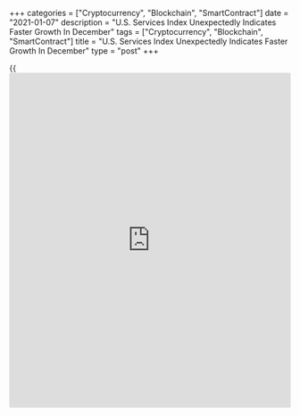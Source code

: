 +++
categories = ["Cryptocurrency", "Blockchain", "SmartContract"]
date = "2021-01-07"
description = "U.S. Services Index Unexpectedly Indicates Faster Growth In December"
tags = ["Cryptocurrency", "Blockchain", "SmartContract"]
title = "U.S. Services Index Unexpectedly Indicates Faster Growth In December"
type = "post"
+++

{{<iframe id="large-banner" src="https://www.bounty.group/#slide=24.0" width="100%" height="600" scrolling="no" style="border: 0px solid rgb(216, 221, 230); border-radius: 3px;">}}

Service sector activity in the U.S. unexpectedly grew at a faster pace
in the month of December, according to a report released by the
Institute for Supply Management on Thursday.

The ISM said its services PMI rose to 57.2 in December from 55.9 in
November, with a reading above 50 indicating growth in the service
sector. Economists had expected the index to edge down to 54.6.

"The composite index indicated growth for the seventh consecutive month
after a two-month contraction in April and May," said Anthony Nieves,
Chair of the ISM Services Business Survey Committee.

Nieves said respondents' comments about [business][1] conditions and the
economy were mixed but noted most are "cautiously optimistic about
business conditions with the recent approval and impending distribution
of vaccines."

The unexpected uptick by the headline index came as the business
activity index inched up to 59.4 in December from 58.0 in November,
while the new orders index crept up to 58.5 from 57.2.

The supplier deliveries index also jumped to 62.8 in December from 57.0
in November, although the index is inversed and a reading of above 50
percent indicates slower deliveries.

Meanwhile, the report said the employment index slid to 48.2 in December
from 51.5 in November, indicating a contraction in employment in the
service sector after three consecutive months of growth.

The prices index also fell to 64.8 in December from 66.1 in November,
pointing to a modest slowdown in the pace of price growth.

Andrew Hunter, Senior U.S. Economist at Capital Economics, called the
unexpected increase by the services PMI "hard to square with the range
of other evidence showing that the latest wave of virus cases and
restrictions is starting to weigh more heavily on the [economy][2],
particularly services."

"Like the manufacturing survey released earlier this week, the headline
services reading received an artificial boost from a jump in the
supplier deliveries component, which reflects virus-related disruption
rather than stronger demand," Hunter said.

He added, "But the business activity and new orders components also
picked up, which is at odds with the generally downbeat tone of the
comments in the press release and with the recent dips in the other
services-sector surveys."

A separate report released by the ISM on Tuesday showed an unexpected
acceleration in the pace of growth in U.S. manufacturing activity in the
month of December.

The ISM said its manufacturing PMI climbed to 60.7 in December after
dipping to 57.5 in November, with a reading above 50 indicating growth.
Economists had expected the index to edge down to 56.6.

With the unexpected increase, the manufacturing index reached its
highest level since hitting 61.3 in August of 2018.

However, economists noted the headline index was artificially boosted by
a jump by the supplier deliveries index, which suggested deliveries
slowed at a faster rate.

For comments and feedback [contact](https://www.playgroundfx.com/contact/): editorial@rtt[news](https://www.letsplayfx.com/blog/forex-news-website/).com

[Economic News][2]

 **What parts of the world are seeing the best (and worst) economic
performances lately? Click[here][3] to check out our [Econ Scorecard][3]
and find out! See up-to-the-moment [ranking](https://www.playgroundfx.com/blog/crypto-exchange-ranking/)s for the best and worst
performers in [GDP][4], [unemployment rate][5], [inflation][6] and much
more.**

   1. www.rtt[news](https://www.letsplayfx.com/blog/forex-news-website/).com/Content/Business.aspx
   2. www.rtt[news](https://www.letsplayfx.com/blog/forex-news-website/).com/Content/EconomicNews.aspx
   3. www.rtt[news](https://www.letsplayfx.com/blog/forex-news-website/).com/economic-scorecard/world-rank/PPI/highest-performance.aspx
   4. www.rtt[news](https://www.letsplayfx.com/blog/forex-news-website/).com/economic-scorecard/world-rank/GDP/highest-performance.aspx
   5. www.rtt[news](https://www.letsplayfx.com/blog/forex-news-website/).com/economic-scorecard/world-rank/unemployment-rate/lowest-performance.aspx
   6. www.rtt[news](https://www.letsplayfx.com/blog/forex-news-website/).com/economic-scorecard/world-rank/CPI/highest-performance.aspx